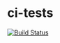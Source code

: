 # ci-tests

[![Build Status](https://travis-ci.org/danijeljw/ci-tests.svg?branch=master)](https://travis-ci.org/danijeljw/ci-tests)
